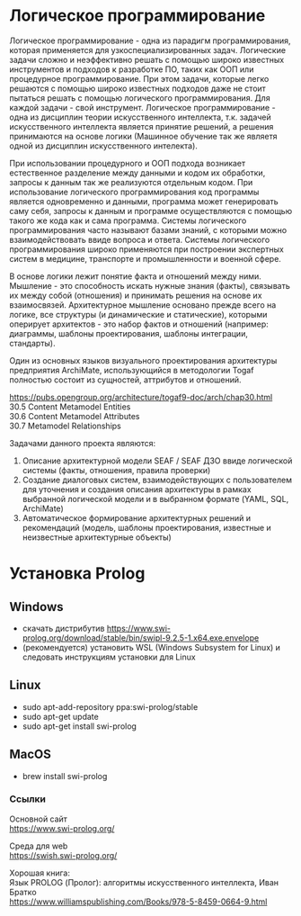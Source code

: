 # Логическое программирование

Логическое программирование - одна из парадигм программирования, которая применяется для узкоспециализированных задач. Логические задачи сложно и неэффективно решать с помощью широко известных инструментов и подходов к разработке ПО, таких как ООП или процедурное программирование. При этом задачи, которые легко решаются с помощью широко известных подходов даже не стоит пытаться решать с помощью логического программирования. Для каждой задачи - свой инструмент. Логическое программирование - одна из дисциплин теории искусственного интеллекта, т.к. задачей искусственного интеллекта является принятие решений, а решения принимаются на основе логики (Машинное обучение так же являетя одной из дисциплин искусственного интелекта). 

При использовании процедурного и ООП подхода возникает естественное разделение между данными и кодом их обработки, запросы к данным так же реализуются отдельным кодом. При использование логического программирования код программы является одновременно и данными, программа может генерировать саму себя, запросы к данным и программе осуществляются с помощью такого же кода как и сама программа. Системы логического программирования часто называют базами знаний, с которыми можно взаимодействовать ввиде вопроса и ответа. Системы логического программирования широко применяются при построении экспертных систем в медицине, транспорте и промышленности и военной сфере. 

В основе логики лежит понятие факта и отношений между ними. Мышление - это способность искать нужные знания (факты), связывать их между собой (отношения) и принимать решения на основе их взаимосвязей. Архитектурное мышление основано прежде всего на логике, все структуры (и динамические и статические), которыми оперирует архитектов - это набор фактов и отношений (например: диаграммы, шаблоны проектирования, шаблоны интеграции, стандарты). 

Один из основных языков визуального проектирования архитектуры предприятия ArchiMate, использующийся в методологии Togaf полностью состоит из сущностей, аттрибутов и отношений.

https://pubs.opengroup.org/architecture/togaf9-doc/arch/chap30.html  
30.5 Content Metamodel Entities  
30.6 Content Metamodel Attributes  
30.7 Metamodel Relationships  

Задачами данного проекта являются:

1. Описание архитектурной модели SEAF / SEAF ДЗО ввиде логической системы (факты, отношения, правила проверки)
2. Создание диалоговых систем, взаимодействующих с пользователем для уточнения и создания описания архитектуры в рамках выбранной логической модели и в выбранном формате (YAML, SQL, ArchiMate)
3. Автоматическое формирование архитектурных решений и рекомендаций (модель, шаблоны проектирования, известные и неизвестные архитектурные объекты)

# Установка Prolog

## Windows
  - скачать дистрибутив https://www.swi-prolog.org/download/stable/bin/swipl-9.2.5-1.x64.exe.envelope
  - (рекомендуется) установить WSL (Windows Subsystem for Linux) и следовать инструкциям установки для Linux

## Linux
  - sudo apt-add-repository ppa:swi-prolog/stable
  - sudo apt-get update
  - sudo apt-get install swi-prolog

## MacOS
  - brew install swi-prolog

### Ссылки 
  
  Основной сайт  
  https://www.swi-prolog.org/

  Среда для web  
  https://swish.swi-prolog.org/

  Хорошая книга:  
  Язык PROLOG (Пролог): алгоритмы искусственного интеллекта, Иван Братко  
  https://www.williamspublishing.com/Books/978-5-8459-0664-9.html
  
  
  
